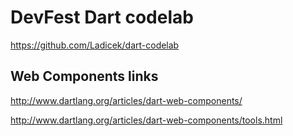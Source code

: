 DevFest Dart codelab
====================

https://github.com/Ladicek/dart-codelab

Web Components links
--------------------

http://www.dartlang.org/articles/dart-web-components/

http://www.dartlang.org/articles/dart-web-components/tools.html

